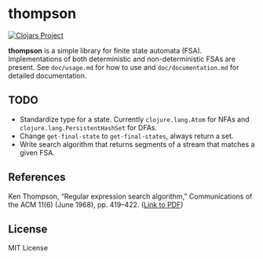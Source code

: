 # thompson

[![Clojars Project](https://clojars.org/thompson/latest-version.svg)](https://clojars.org/thompson)

**thompson** is a simple library for finite state automata (FSA).
Implementations of both deterministic and non-deterministic FSAs
are present. See `doc/usage.md` for how to use and
`doc/documentation.md` for detailed documentation.

## TODO

- Standardize type for a state. Currently `clojure.lang.Atom` for NFAs
  and `clojure.lang.PersistentHashSet` for DFAs.
- Change `get-final-state` to `get-final-states`, always return a set.
- Write search algorithm that returns segments of a stream that
  matches a given FSA.

## References

Ken Thompson, “Regular expression search algorithm,” Communications of the ACM 11(6) (June 1968), pp. 419–422. ([Link to PDF](http://www.fing.edu.uy/inco/cursos/intropln/material/p419-thompson.pdf))

## License

MIT License
